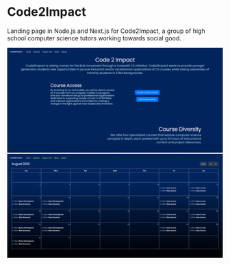 # Code2Impact

Landing page in Node.js and Next.js for Code2Impact, a group of high school computer science tutors working towards social good.

![Screenshot of Code2Impact](screenshot_1.png)
![Second Screenshot of Code2Impact](screenshot_2.png)


